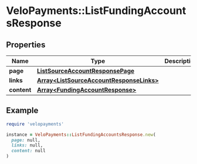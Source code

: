 # VeloPayments::ListFundingAccountsResponse

## Properties

| Name | Type | Description | Notes |
| ---- | ---- | ----------- | ----- |
| **page** | [**ListSourceAccountResponsePage**](ListSourceAccountResponsePage.md) |  | [optional] |
| **links** | [**Array&lt;ListSourceAccountResponseLinks&gt;**](ListSourceAccountResponseLinks.md) |  | [optional] |
| **content** | [**Array&lt;FundingAccountResponse&gt;**](FundingAccountResponse.md) |  | [optional] |

## Example

```ruby
require 'velopayments'

instance = VeloPayments::ListFundingAccountsResponse.new(
  page: null,
  links: null,
  content: null
)
```

